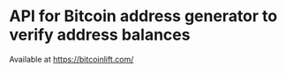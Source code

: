 # API for Bitcoin address generator to verify address balances

Available at https://bitcoinlift.com/
